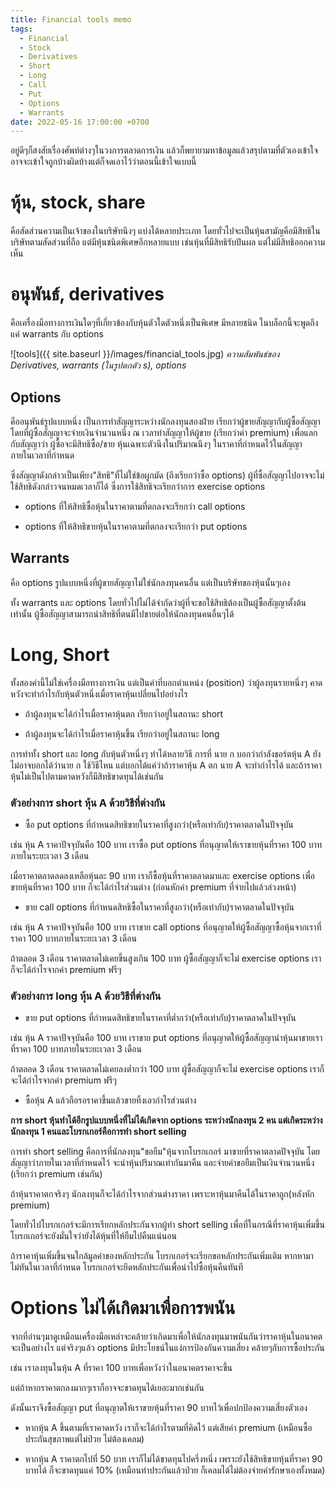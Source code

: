 ```yaml
---
title: Financial tools memo
tags:
  - Financial
  - Stock
  - Derivatives
  - Short
  - Long
  - Call
  - Put
  - Options
  - Warrants
date: 2022-05-16 17:00:00 +0700
---
```


อยู่ดีๆก็สงสัยเรื่องศัพท์ต่างๆในวงการตลาดการเงิน แล้วก็พยายามหาข้อมูลแล้วสรุปตามที่ตัวเองเข้าใจ อาจจะเข้าใจถูกบ้างผิดบ้างแต่ก็จดเอาไว้ว่าตอนนี้เข้าใจแบบนี้

หุ้น, stock, share 
====

คือสัดส่วนความเป็นเจ้าของในบริษัทนึงๆ แบ่งได้หลายประเภท โดยทั่วไปจะเป็นหุ้นสามัญคือมีสิทธิในบริษัทตามสัดส่วนที่ถือ แต่มีหุ้นชนิดพิเศษอีกหลายแบบ เช่นหุ้นที่มีสิทธิรับปันผล แต่ไม่มีสิทธิออกความเห็น

อนุพันธ์, derivatives 
====

คือเครื่องมือทางการเงินใดๆที่เกี่ยวข้องกับหุ้นตัวใดตัวหนึ่งเป็นพิเศษ มีหลายชนิด ในบล็อกนี้จะพูดถึงแค่ warrants กับ options

![tools]({{ site.baseurl }}/images/financial_tools.jpg)
*ความสัมพันธ์ของ Derivatives, warrants (ในรูปตกตัว s), options*

Options 
----

คืออนุพันธ์รูปแบบหนึ่ง 
เป็นการทำสัญญาระหว่างนักลงทุนสองฝ่าย เรียกว่าผู้ขายสัญญากับผู้ซื้อสัญญา
โดยที่ผู้ซื้อสัญญาจะจ่ายเงินจำนวนหนึ่ง ณ เวลาทำสัญญาให้ผู้ขาย (เรียกว่าค่า premium) 
เพื่อแลกกับสัญญาว่า ผู้ซื้อจะมีสิทธิซื้อ/ขาย หุ้นเฉพาะตัวนึงในปริมาณนึงๆ ในราคาที่กำหนดไว้ในสัญญา ภายในเวลาที่กำหนด

ซึ่งสัญญาดังกล่าวเป็นเพียง"สิทธิ"ที่ไม่ใช่ข้อผูกมัด (ถึงเรียกว่าซื้อ options) ผู้ที่ซื้อสัญญาไปอาจจะไม่ใช้สิทธิดังกล่าวจนหมดเวลาก็ได้ ซึ่งการใช้สิทธิจะเรียกว่าการ exercise options

- options ที่ให้สิทธิซื้อหุ้นในราคาตามที่ตกลงจะเรียกว่า call options

- options ที่ให้สิทธิขายหุ้นในราคาตามที่ตกลงจะเรียกว่า put options

Warrants
----

คือ options รูปแบบหนึ่งที่ผู้ขายสัญญาไม่ใช่นักลงทุนคนอื่น  แต่เป็นบริษัทของหุ้นนั้นๆเอง

ทั้ง warrants และ options โดยทั่วไปไม่ได้จำกัดว่าผู้ที่จะขอใช้สิทธิต้องเป็นผู้ซื้อสัญญาตั้งต้นเท่านั้น ผู้ซื้อสัญญาสามารถนำสิทธิที่ตนมีไปขายต่อให้นักลงทุนคนอื่นๆได้

Long, Short
====

ทั้งสองคำนี้ไม่ใช่เครื่องมือทางการเงิน แต่เป็นคำที่บอกตำแหน่ง (position) ว่าผู้ลงทุนรายหนึ่งๆ คาดหวังจะทำกำไรกับหุ้นตัวหนึ่งเมื่อราคาหุ้นเปลี่ยนไปอย่างไร

- ถ้าผู้ลงทุนจะได้กำไรเมื่อราคาหุ้นตก เรียกว่าอยู่ในสถานะ short

- ถ้าผู้ลงทุนจะได้กำไรเมื่อราคาหุ้นขึ้น เรียกว่าอยู่ในสถานะ long

การทำทั้ง short และ long กับหุ้นตัวหนึ่งๆ ทำได้หลายวิธี การที่ นาย ก บอกว่ากำลังชอร์ตหุ้น A ยังไม่อาจบอกได้ว่านาย ก ใช้วิธีไหน แต่บอกได้แค่ว่าถ้าราคาหุ้น A ตก นาย A จะทำกำไรได้ และถ้าราคาหุ้นไม่เป็นไปตามคาดหวังก็มีสิทธิขาดทุนได้เช่นกัน

### ตัวอย่างการ short หุ้น A ด้วยวิธีที่ต่างกัน

- ซื้อ put options ที่กำหนดสิทธิขายในราคาที่สูงกว่า(หรือเท่ากับ)ราคาตลาดในปัจจุบัน

เช่น หุ้น A ราคาปัจจุบันคือ 100 บาท เราซื้อ put options ที่อนุญาตให้เราขายหุ้นที่ราคา 100 บาท ภายในระยะเวลา 3 เดือน

เมื่อราคาตลาดลดลงเหลือหุ้นละ 90 บาท เราก็ซื้อหุ้นที่ราคาตลาดมาและ exercise options เพื่อขายหุ้นที่ราคา 100 บาท ก็จะได้กำไรส่วนต่าง (ก่อนหักค่า premium ที่จ่ายไปแล้วล่วงหน้า)

- ขาย call options ที่กำหนดสิทธิซื้อในราคาที่สูงกว่า(หรือเท่ากับ)ราคาตลาดในปัจจุบัน

เช่น หุ้น A ราคาปัจจุบันคือ 100 บาท เราขาย call options ที่อนุญาตให้ผู้ซื้อสัญญาซื้อหุ้นจากเราที่ราคา 100 บาทภายในระยะเวลา 3 เดือน

ถ้าตลอด 3 เดือน ราคาตลาดไม่เคยขึ้นสูงเกิน 100 บาท ผู้ซื้อสัญญาก็จะไม่ exercise options เราก็จะได้กำไรจากค่า premium ฟรีๆ

### ตัวอย่างการ long หุ้น A ด้วยวิธีที่ต่างกัน

- ขาย put options ที่กำหนดสิทธิขายในราคาที่ต่ำกว่า(หรือเท่ากับ)ราคาตลาดในปัจจุบัน

เช่น หุ้น A ราคาปัจจุบันคือ 100 บาท เราขาย put options ที่อนุญาตให้ผู้ซื้อสัญญานำหุ้นมาขายเราที่ราคา 100 บาทภายในระยะเวลา 3 เดือน

ถ้าตลอด 3 เดือน ราคาตลาดไม่เคยลงต่ำกว่า 100 บาท ผู้ซื้อสัญญาก็จะไม่ exercise options เราก็จะได้กำไรจากค่า premium ฟรีๆ

- ซื้อหุ้น A แล้วถือรอราคาขึ้นแล้วขายทิ้งเอากำไรส่วนต่าง

**การ short หุ้นทำได้อีกรูปแบบหนึ่งที่ไม่ได้เกิดจาก options ระหว่างนักลงทุน 2 คน แต่เกิดระหว่างนักลงทุน 1 คนและโบรกเกอร์คือการทำ short selling**

การทำ short selling คือการที่นักลงทุน"ขอยืม"หุ้นจากโบรกเกอร์ มาขายที่ราคาตลาดปัจจุบัน โดยสัญญาว่าภายในเวลาที่กำหนดไว้ จะนำหุ้นปริมาณเท่ากันมาคืน และจ่ายค่าขอยืมเป็นเงินจำนวนหนึ่ง (เรียกว่า premium เช่นกัน)

ถ้าหุ้นราคาตกจริงๆ นักลงทุนก็จะได้กำไรจากส่วนต่างราคา เพราะหาหุ้นมาคืนได้ในราคาถูก(หลังหัก premium)

โดยทั่วไปโบรกเกอร์จะมีการเรียกหลักประกันจากผู้ทำ short selling เพื่อที่ในกรณีที่ราคาหุ้นเพิ่มขึ้น โบรกเกอร์จะยังมั่นใจว่ายังได้หุ้นที่ให้ยืมไปคืนแน่นอน

ถ้าราคาหุ้นเพิ่มขึ้นจนใกล้มูลค่าของหลักประกัน โบรกเกอร์จะเรียกขอหลักประกันเพิ่มเติม หากหามาไม่ทันในเวลาที่กำหนด โบรกเกอร์จะยึดหลักประกันเพื่อนำไปซื้อหุ้นคืนทันที

Options ไม่ได้เกิดมาเพื่อการพนัน
====

จากที่อ่านๆมาดูเหมือนเครื่องมือเหล่าจะคล้ายว่าเกิดมาเพื่อให้นักลงทุนมาพนันกันว่าราคาหุ้นในอนาคตจะเป็นอย่างไร แต่จริงๆแล้ว options มีประโยชน์ในแง่การป้องกันความเสี่ยง คล้ายๆกับการซื้อประกัน

เช่น เราลงทุนในหุ้น A ที่ราคา 100 บาทเพื่อหวังว่าในอนาคตราคาจะขึ้น

แต่ถ้าหากราคาตกลงมากๆเราก็อาจจะขาดทุนได้เยอะมากเช่นกัน

ดังนั้นเราจึงซื้อสัญญา put ที่อนุญาตให้เราขายหุ้นที่ราคา 90 บาทไว้เพื่อปกป้องความเสี่ยงตัวเอง

- หากหุ้น A ขึ้นตามที่เราคาดหวัง เราก็จะได้กำไรตามที่คิดไว้ แต่เสียค่า premium (เหมือนซื้อประกันสุขภาพแต่ไม่ป่วย ไม่ต้องเคลม)

- หากหุ้น A ราคาตกไปที่ 50 บาท เราก็ไม่ได้ขาดทุนไปครึ่งหนึ่ง เพราะยังใช้สิทธิขายหุ้นที่ราคา 90 บาทได้ ก็จะขาดทุนแค่ 10% (เหมือนทำประกันแล้วป่วย ก็เคลมได้ไม่ต้องจ่ายค่ารักษาเองทั้งหมด)